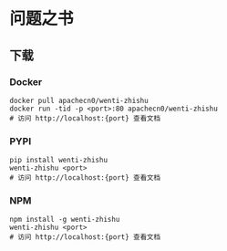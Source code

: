 # 问题之书

## 下载

### Docker

```
docker pull apachecn0/wenti-zhishu
docker run -tid -p <port>:80 apachecn0/wenti-zhishu
# 访问 http://localhost:{port} 查看文档
```

### PYPI

```
pip install wenti-zhishu
wenti-zhishu <port>
# 访问 http://localhost:{port} 查看文档
```

### NPM

```
npm install -g wenti-zhishu
wenti-zhishu <port>
# 访问 http://localhost:{port} 查看文档
```